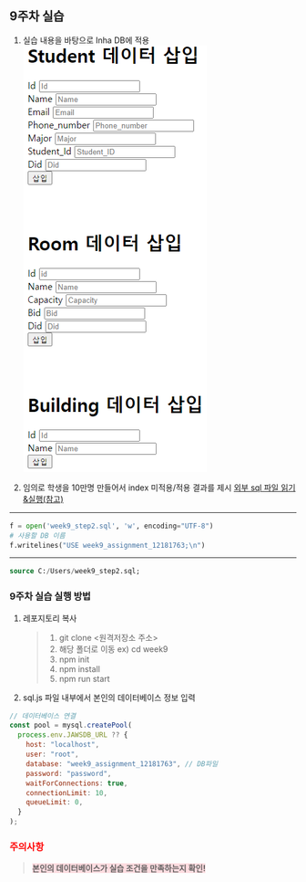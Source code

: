 ## 9주차 실습
1. 실습 내용을 바탕으로 Inha DB에 적용
![서버 실행한 결과를 웹 브라우저(localhost:3000)에 접속하여 확인](../images/week9_step1.PNG)

2. 임의로 학생을 10만명 만들어서 index 미적용/적용 결과를 제시
[외부 sql 파일 읽기&실행(참고)](https://philip.yurchuk.com/software/mysql-failed-to-open-file-error-2-and-22-on-windows/)
---
```python
f = open('week9_step2.sql', 'w', encoding="UTF-8")
# 사용할 DB 이름
f.writelines("USE week9_assignment_12181763;\n")
```
---
```sql
source C:/Users/week9_step2.sql; 
```

### 9주차 실습 실행 방법
1. 레포지토리 복사
   > 1. git clone <원격저장소 주소>
   > 2. 해당 폴더로 이동 ex) cd week9
   > 3. npm init
   > 4. npm install
   > 5. npm run start

2. sql.js 파일 내부에서 본인의 데이터베이스 정보 입력
```javascript
// 데이터베이스 연결
const pool = mysql.createPool(
  process.env.JAWSDB_URL ?? {
    host: "localhost",
    user: "root",
    database: "week9_assignment_12181763", // DB파일
    password: "password",
    waitForConnections: true,
    connectionLimit: 10,
    queueLimit: 0,
  }
);
```

### <span style="color: red">주의사항</span>
> <span style='background-color: #ffdce0'>**본인의 데이터베이스가 실습 조건을 만족하는지 확인!**</span>
